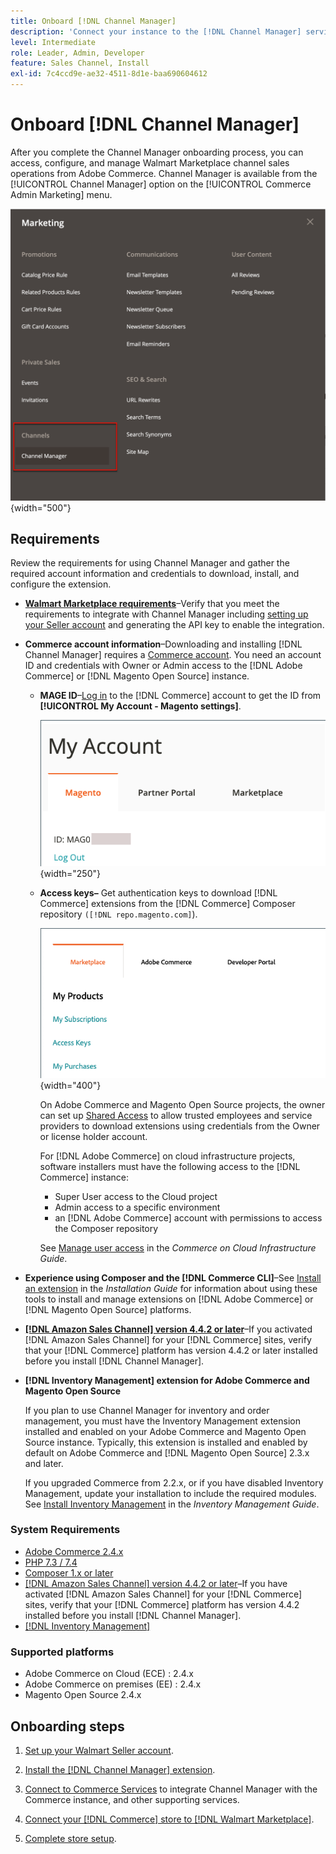 ```yaml
---
title: Onboard [!DNL Channel Manager]
description: 'Connect your instance to the [!DNL Channel Manager] service by completing a few onboarding steps.'
level: Intermediate
role: Leader, Admin, Developer
feature: Sales Channel, Install
exl-id: 7c4ccd9e-ae32-4511-8d1e-baa690604612
---
```


# Onboard [!DNL Channel Manager]

After you complete the Channel Manager onboarding process, you can access, configure, and manage Walmart Marketplace channel sales operations from Adobe Commerce. Channel Manager is available from the [!UICONTROL Channel Manager] option on the [!UICONTROL Commerce Admin Marketing] menu.

![[!DNL Channel Manager] option in Admin view](assets/channel-manager-admin-view.png){width="500"}

## Requirements

Review the requirements for using Channel Manager and gather the required account information and credentials to download, install, and configure the extension.

-  **[Walmart Marketplace requirements](walmart-requirements.md)**–Verify that you meet the requirements to integrate with Channel Manager including [setting up your Seller account](https://sellerhelp.walmart.com/seller/s/guide?article=000008219) and generating the API key to enable the integration.

- **Commerce account information**–Downloading and installing [!DNL Channel Manager] requires a [Commerce account](https://experienceleague.adobe.com/docs/commerce-admin/start/commerce-account/commerce-account-create.html). You need an account ID and credentials with Owner or Admin access to the [!DNL Adobe Commerce] or [!DNL Magento Open Source] instance.

  - **MAGE ID**–[Log in](https://account.magento.com/customer/account/login/) to the [!DNL Commerce] account to get the ID from **[!UICONTROL My Account - Magento settings]**.

     ![[!DNL MAGEID] on [!DNL Commerce] account settings](assets/mageid-my-commerce-account.png){width="250"}

  - **Access keys–** Get authentication keys to download [!DNL Commerce] extensions from the [!DNL Commerce] Composer repository `([!DNL repo.magento.com]`).

    ![[!UICONTROL Commerce Marketplace access keys]](assets/commerce-marketplace-access-keys.png){width="400"}

    On Adobe Commerce and Magento Open Source projects, the owner can set up [Shared Access](https://experienceleague.adobe.com/docs/commerce-admin/start/commerce-account/commerce-account-share.html) to allow trusted employees and service providers to download extensions using credentials from the Owner or license holder account.

    For [!DNL Adobe Commerce] on cloud infrastructure projects, software installers must have the following access to the [!DNL Commerce] instance:

    - Super User access to the Cloud project
    - Admin access to a specific environment
    - an [!DNL Adobe Commerce] account with permissions to access the Composer repository

    See [Manage user access](https://experienceleague.adobe.com/docs/commerce-cloud-service/user-guide/project/user-access.html) in the *Commerce on Cloud Infrastructure Guide*.

- **Experience using Composer and the [!DNL Commerce CLI]**–See [Install an extension](https://experienceleague.adobe.com/docs/commerce-operations/installation-guide/tutorials/extensions.html) in the *Installation Guide* for information about using these tools to install and manage extensions on [!DNL Adobe Commerce] or [!DNL Magento Open Source] platforms.

- **[[!DNL Amazon Sales Channel] version 4.4.2 or later](https://experienceleague.adobe.com/docs/commerce-channels/amazon/release-notes.html)**–If you activated [!DNL Amazon Sales Channel] for your [!DNL Commerce] sites, verify that your [!DNL Commerce] platform has version 4.4.2 or later installed before you install [!DNL Channel Manager].

- **[!DNL Inventory Management] extension for Adobe Commerce and Magento Open Source**

   If you plan to use Channel Manager for inventory and order management, you must have the Inventory Management extension installed and enabled on your Adobe Commerce and Magento Open Source instance. Typically, this extension is installed and enabled by default on Adobe Commerce and [!DNL Magento Open Source] 2.3.x and later.

   If you upgraded Commerce from 2.2.x, or if you have disabled Inventory Management, update your installation to include the required modules. See [Install Inventory Management](https://experienceleague.adobe.com/docs/commerce-admin/inventory/get-started/install-update.html) in the *Inventory Management Guide*.

### System Requirements

- [Adobe Commerce 2.4.x](https://experienceleague.adobe.com/docs/commerce-operations/release/versions.html)
- [PHP 7.3 / 7.4](https://experienceleague.adobe.com/docs/commerce-operations/installation-guide/prerequisites/php-settings.html)
- [Composer 1.x or later](https://experienceleague.adobe.com/docs/commerce-cloud-service/user-guide/develop/overview.html)
- [[!DNL Amazon Sales Channel] version 4.4.2 or later](https://experienceleague.adobe.com/docs/commerce-channels/amazon/release-notes.html)–If you have activated [!DNL Amazon Sales Channel] for your [!DNL Commerce] sites, verify that your [!DNL Commerce] platform has version 4.4.2 installed before you install [!DNL Channel Manager].
- [[!DNL Inventory Management]](https://experienceleague.adobe.com/docs/commerce-admin/inventory/get-started/install-update.html)

### Supported platforms

- Adobe Commerce on Cloud (ECE) : 2.4.x
- Adobe Commerce on premises (EE) : 2.4.x
- Magento Open Source 2.4.x

## Onboarding steps

1. [Set up your Walmart Seller account](https://seller.walmart.com/signup?q=&origin=solution_provider&src=0014M00001zivMp).

1. [Install the [!DNL Channel Manager] extension](install.md).

1. [Connect to Commerce Services](connect.md) to integrate Channel Manager with the Commerce instance, and other supporting services.

1. [Connect your [!DNL Commerce] store to [!DNL Walmart Marketplace]](connect-marketplace.md).

1. [Complete store setup](complete-sales-channel-store-setup.md).
